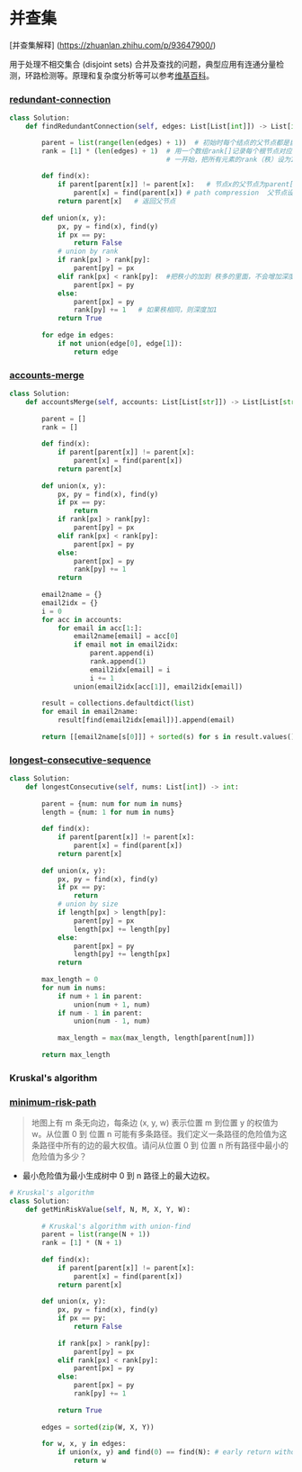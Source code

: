 # 并查集
 [并查集解释] (https://zhuanlan.zhihu.com/p/93647900/)

用于处理不相交集合 (disjoint sets) 合并及查找的问题，典型应用有连通分量检测，环路检测等。原理和复杂度分析等可以参考[维基百科](https://en.wikipedia.org/wiki/Disjoint-set_data_structure)。

### [redundant-connection](https://leetcode-cn.com/problems/redundant-connection/)

```Python   # 路径压缩和按秩合并如果一起使用，时间复杂度接近O(n) 
class Solution:
    def findRedundantConnection(self, edges: List[List[int]]) -> List[int]:

        parent = list(range(len(edges) + 1))  # 初始时每个结点的父节点都是自己，+1 表示第0个节点是空的，
        rank = [1] * (len(edges) + 1)  # 用一个数组rank[]记录每个根节点对应的树的深度（如果不是根节点，其rank相当于以它作为根节点的子树的深度）。
                                       # 一开始，把所有元素的rank（秩）设为1。合并时比较两个根节点，把rank较小者往较大者上合并。
        
        def find(x):
            if parent[parent[x]] != parent[x]:   # 节点x的父节点为parent[x]
                parent[x] = find(parent[x]) # path compression  父节点设为根节点
            return parent[x]   # 返回父节点
        
        def union(x, y):
            px, py = find(x), find(y)
            if px == py:
                return False
            # union by rank
            if rank[px] > rank[py]:
                parent[py] = px
            elif rank[px] < rank[py]:  #把秩小的加到 秩多的里面，不会增加深度，只会增加广度
                parent[px] = py
            else:
                parent[px] = py
                rank[py] += 1   # 如果秩相同，则深度加1
            return True
        
        for edge in edges:
            if not union(edge[0], edge[1]):
                return edge
```

### [accounts-merge](https://leetcode-cn.com/problems/accounts-merge/)

```Python
class Solution:
    def accountsMerge(self, accounts: List[List[str]]) -> List[List[str]]:
        
        parent = []
        rank = []
        
        def find(x):
            if parent[parent[x]] != parent[x]:
                parent[x] = find(parent[x])
            return parent[x]
        
        def union(x, y):
            px, py = find(x), find(y)
            if px == py:
                return
            if rank[px] > rank[py]:
                parent[py] = px
            elif rank[px] < rank[py]:
                parent[px] = py
            else:
                parent[px] = py
                rank[py] += 1
            return
        
        email2name = {}
        email2idx = {}
        i = 0
        for acc in accounts:
            for email in acc[1:]:
                email2name[email] = acc[0]
                if email not in email2idx:
                    parent.append(i)
                    rank.append(1)
                    email2idx[email] = i
                    i += 1
                union(email2idx[acc[1]], email2idx[email])
        
        result = collections.defaultdict(list)
        for email in email2name:
            result[find(email2idx[email])].append(email)
        
        return [[email2name[s[0]]] + sorted(s) for s in result.values()]
```

### [longest-consecutive-sequence](https://leetcode-cn.com/problems/longest-consecutive-sequence/)

```Python
class Solution:
    def longestConsecutive(self, nums: List[int]) -> int:
        
        parent = {num: num for num in nums}
        length = {num: 1 for num in nums}
        
        def find(x):
            if parent[parent[x]] != parent[x]:
                parent[x] = find(parent[x])
            return parent[x]
        
        def union(x, y):
            px, py = find(x), find(y)
            if px == py:
                return
            # union by size
            if length[px] > length[py]:
                parent[py] = px
                length[px] += length[py]
            else:
                parent[px] = py
                length[py] += length[px]
            return
        
        max_length = 0
        for num in nums:
            if num + 1 in parent:
                union(num + 1, num)
            if num - 1 in parent:
                union(num - 1, num)
            
            max_length = max(max_length, length[parent[num]])
        
        return max_length
```

### Kruskal's algorithm

### [minimum-risk-path](https://www.lintcode.com/problem/minimum-risk-path/description)

> 地图上有 m 条无向边，每条边 (x, y, w) 表示位置 m 到位置 y 的权值为 w。从位置 0 到 位置 n 可能有多条路径。我们定义一条路径的危险值为这条路径中所有的边的最大权值。请问从位置 0 到 位置 n 所有路径中最小的危险值为多少？

- 最小危险值为最小生成树中 0 到 n 路径上的最大边权。

```Python
# Kruskal's algorithm
class Solution:
    def getMinRiskValue(self, N, M, X, Y, W):
        
        # Kruskal's algorithm with union-find
        parent = list(range(N + 1))
        rank = [1] * (N + 1)
        
        def find(x):
            if parent[parent[x]] != parent[x]:
                parent[x] = find(parent[x])
            return parent[x]
        
        def union(x, y):
            px, py = find(x), find(y)
            if px == py:
                return False
            
            if rank[px] > rank[py]:
                parent[py] = px
            elif rank[px] < rank[py]:
                parent[px] = py
            else:
                parent[px] = py
                rank[py] += 1
            
            return True
        
        edges = sorted(zip(W, X, Y))
        
        for w, x, y in edges:
            if union(x, y) and find(0) == find(N): # early return without constructing MST
                return w
```
